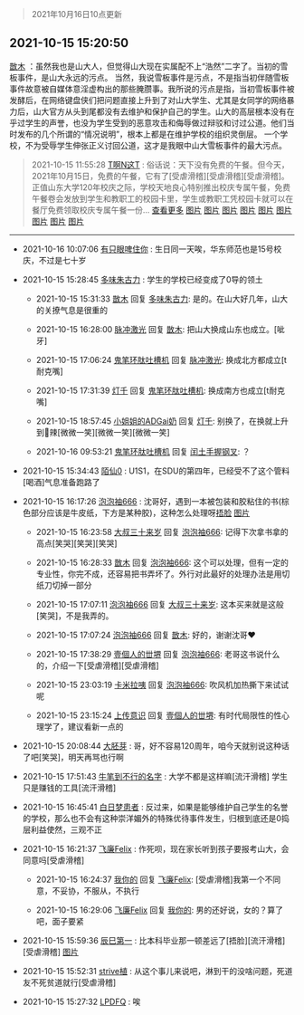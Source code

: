 > 2021年10月16日10点更新
<link rel="stylesheet" href="https://cdn.jsdelivr.net/gh/taotie6/sampleJSON@main/css/photo_show.css">
<meta name="referrer" content="no-referrer" />


 ## 2021-10-15 15:20:50 

 [㪚木](https://www.coolapk.com/feed/30706566?shareKey=Njc3ZjAzNDA5Y2Q5NjE2OTM0Zjc~) ：虽然我也是山大人，但觉得山大现在实属配不上“浩然”二字了。当初的雪板事件，是山大永远的污点。
当然，我说雪板事件是污点，不是指当初伴随雪板事件故意被自媒体意淫虚构出的那些腌臜事。我所说的污点是指，当初雪板事件被发酵后<!--break-->，在网络键盘侠们把问题直接上升到了对山大学生、尤其是女同学的网络暴力后，山大官方从头到尾都没有去维护和保护自己的学生。山大的高层根本没有在乎过学生的声誉，也没为学生受到的恶意攻击和侮辱做过辩驳和讨过公道。他们当时发布的几个所谓的“情况说明”，根本上都是在维护学校的组织灵倒层。
一个学校，不为受辱学生伸张正义讨回公道，这才是我眼中山大雪板事件的最大污点。 

<div class="album">
</div>

> 2021-10-15 11:55:28 
> [T啊N这T](https://www.coolapk.com/feed/30702515?shareKey=YThkYWYzZGYzMjcyNjE2OTM0Zjc~) : 俗话说：天下没有免费的午餐。但今天，2021年10月15日，免费的午餐，它有了[受虐滑稽][受虐滑稽][受虐滑稽]。 正值山东大学120年校庆之际，学校天地良心特别推出校庆专属午餐，免费午餐卷会发放到学生和教职工的校园卡里，学生或教职工凭校园卡就可以在餐厅免费领取校庆专属午餐一份... <a href="">查看更多</a> 
[图片](http://image.coolapk.com/feed/2021/1015/11/4096945_7fd7af95_0082_8758@1080x1440.jpeg)
[图片](http://image.coolapk.com/feed/2021/1015/11/4096945_249c10f1_0082_876@3325x2494.jpeg)
[图片](http://image.coolapk.com/feed/2021/1015/11/4096945_ae2f338e_0082_8762@3325x2494.jpeg)
[图片](http://image.coolapk.com/feed/2021/1015/11/4096945_10165028_0082_8764@3325x2494.jpeg)
[图片](http://image.coolapk.com/feed/2021/1015/11/4096945_304b2333_0082_8766@3325x2494.jpeg)
[图片](http://image.coolapk.com/feed/2021/1015/11/4096945_e43f95c9_0082_8768@3325x2494.jpeg)
[图片](http://image.coolapk.com/feed/2021/1015/11/4096945_8f433107_0082_877@2494x3325.jpeg)
[图片](http://image.coolapk.com/feed/2021/1015/11/4096945_8c0cb591_0082_8771@2494x3325.jpeg)
[图片](http://image.coolapk.com/feed/2021/1015/11/4096945_76b68f17_0082_8773@2494x3325.jpeg)

 ------- 

- 2021-10-16 10:07:06 [有只眼啤住你](uid=4226102) : 生日同一天唉，华东师范也是15号校庆，不过是七十岁 

- 2021-10-15 15:28:45 [多味朱古力](uid=1614110) : 学生的学校已经变成了0导的领土 

    - 2021-10-15 15:31:33 [㪚木](uid=1081091) 回复 [多味朱古力](uid=1614110): 是的。在山大好几年，山大的关撩气息是很重的 

    - 2021-10-15 16:28:00 [脉冲激光](uid=1825566) 回复 [㪚木](uid=1081091): 把山大换成山东也成立。[呲牙] 

    - 2021-10-15 17:06:24 [鬼笔环肽吐槽机](uid=5538134) 回复 [脉冲激光](uid=1825566): 换成北方都成立[t耐克嘴] 

    - 2021-10-15 17:31:39 [灯千](uid=2550972) 回复 [鬼笔环肽吐槽机](uid=5538134): 换成南方也成立[t耐克嘴] 

    - 2021-10-15 18:57:45 [小姐姐的ADGai奶](uid=1701309) 回复 [灯千](uid=2550972): 别换了，在换就上升到💊辣[微微一笑][微微一笑][微微一笑] 

    - 2021-10-16 09:53:21 [鬼笔环肽吐槽机](uid=5538134) 回复 [闰土手握钢叉](uid=3177928): ？ 

- 2021-10-15 15:34:43 [陌仙0](uid=1807492) : U1S1，在SDU的第四年，已经受不了这个管料[喝酒]气息准备跑路了 

- 2021-10-15 16:17:26 [泡泡袖666](uid=2844894) : 沈哥好，遇到一本被包装和胶粘住的书(棕色部分应该是牛皮纸，下方是某种胶)，这种怎么处理呀[捂脸](目前想到的方法是一页一页裁开，之后再处理异物) [图片](http://image.coolapk.com/feed/2021/1015/16/2844894_22ba537a_5845_0118@2016x1134.jpeg)

    - 2021-10-15 16:23:58 [大叔三十来岁](uid=5360167) 回复 [泡泡袖666](uid=2844894): 记得下次拿书拿的高点[笑哭][笑哭][笑哭] 

    - 2021-10-15 16:28:33 [㪚木](uid=1081091) 回复 [泡泡袖666](uid=2844894): 这个可以处理，但有一定的专业性，你完不成，还容易把书弄坏了。外行对此最好的处理办法是用切纸刀切掉一部分 

    - 2021-10-15 17:07:11 [泡泡袖666](uid=2844894) 回复 [大叔三十来岁](uid=5360167): 这本买来就是这般[笑哭]，不是我弄的。 

    - 2021-10-15 17:07:24 [泡泡袖666](uid=2844894) 回复 [㪚木](uid=1081091): 好的，谢谢沈哥❤ 

    - 2021-10-15 17:38:29 [壹個人的丗堺](uid=1461483) 回复 [泡泡袖666](uid=2844894): 老哥这书说什么的，介绍一下[受虐滑稽][受虐滑稽] 

    - 2021-10-15 23:03:19 [卡米拉咦](uid=1494211) 回复 [泡泡袖666](uid=2844894): 吹风机加热撕下来试试呢 

    - 2021-10-15 23:15:24 [上传意识](uid=1162134) 回复 [壹個人的丗堺](uid=1461483): 有时代局限性的性心理学了，建议看新一点的 

- 2021-10-15 20:08:44 [大胚芽](uid=3316960) : 哥，好不容易120周年，咱今天就别说这种话了吧[笑哭]，明天再骂也行啊 

- 2021-10-15 17:51:43 [牛笔到不行的名字](uid=2374460) : 大学不都是这样嘛[流汗滑稽] 学生只是赚钱的工具[流汗滑稽] 

- 2021-10-15 16:45:41 [白日梦患者](uid=533502) : 反过来，如果是能够维护自己学生的名誉的学校，那么也不会有这种崇洋媚外的特殊优待事件发生，归根到底还是0捣层利益使然，三观不正 

- 2021-10-15 16:21:37 [飞廉Felix](uid=900024) : 作死呗，现在家长听到孩子要报考山大，会同意吗[受虐滑稽] 

    - 2021-10-15 16:24:37 [我你的](uid=3530668) 回复 [飞廉Felix](uid=900024): [受虐滑稽]我第一个不同意，不妥协，不服从，不执行 

    - 2021-10-15 16:29:06 [飞廉Felix](uid=900024) 回复 [我你的](uid=3530668): 男的还好说，女的？算了吧，面子要紧 

- 2021-10-15 15:59:36 [辰巳第一](uid=2015674) : 比本科毕业那一顿差远了[捂脸][流汗滑稽][受虐滑稽] [图片](http://image.coolapk.com/feed/2021/1015/15/2015674_fdf57316_4774_0972@935x1920.jpeg)

- 2021-10-15 15:52:31 [strive植](uid=1468928) : 从这个事儿来说吧，淋到干的没啥问题，死道友不死贫道就行[受虐滑稽] 

- 2021-10-15 15:27:32 [LPDFQ](uid=1865902) : 唉 

